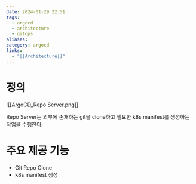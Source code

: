 ```yaml
---
date: 2024-01-29 22:51
tags:
  - argocd
  - architecture
  - gitops
aliases: 
category: argocd
links:
  - "[[Architecture]]"
---
```

# 정의


![[ArgoCD_Repo Server.png]]


Repo Server는 외부에 존재하는 git을 clone하고 필요한 k8s manifest를 생성하는 작업을 수행한다.


# 주요 제공 기능

- Git Repo Clone
- k8s manifest 생성